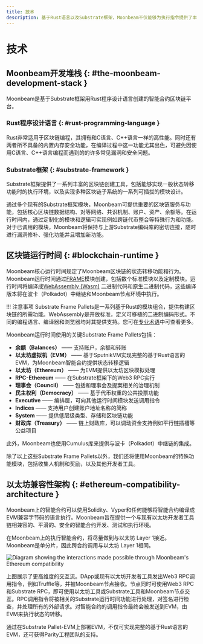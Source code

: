```yaml
---
title: 技术
description: 基于Rust语言以及Substrate框架，Moonbeam不仅能够为执行指令提供了丰富的工具，也可以进行专业化和优化。
---
```


# 技术

## Moonbeam开发堆栈 {: #the-moonbeam-development-stack } 

Moonbeam是基于Substrate框架用Rust程序设计语言创建的智能合约区块链平台。

### Rust程序设计语言 {: #rust-programming-language } 

Rust非常适用于区块链编程，其拥有和C语言、C++语言一样的高性能。同时还有两者所不具备的内置内存安全功能，在编译过程中这一功能尤其出色，可避免因使用C语言、C++语言编程而遇到的的许多常见漏洞和安全问题。

### Substrate框架 {: #substrate-framework } 

Substrate框架提供了一系列丰富的区块链创建工具，包括能够实现一般状态转移功能时的执行环境，以及实现多种区块链子系统的一系列可插拔的模块设计。

通过多个现有的Substrate框架模块，Moonbeam可提供重要的区块链服务与功能，包括核心区块链数据结构、对等网络、共识机制、账户、资产、余额等。在运行时间内，通过定制化的模块和逻辑可实现例如跨链代币整合等特殊行为和功能。对于已调用的模块，Moonbeam将保持与上游Substrate编码库的密切连接，随时进行漏洞修补、强化功能并且增加新功能。

## 区块链运行时间 {: #blockchain-runtime } 

Moonbeam核心运行时间规定了Moonbeam区块链的状态转移功能和行为。Moonbeam运行时间通过[FRAME](/resources/glossary/#substrate-frame-pallets)模块创建，包括数个标准模块以及定制模块。运行时间将编译成[WebAssembly (Wasm)](/resources/glossary/#webassemblywasm) 二进制代码和原生二进制代码，这些编译版本将在波卡（Polkadot）中继链和Moonbeam节点环境中执行。

!!! 注意事项
    Substrate Frame Pallets是一系列基于Rust的模块组合，提供构建区块链的所需功能。WebAssembly是开放标准，定义可移植的二进制编码形式。不同的编程语言、编译器和浏览器均对其提供支持。您可在[专业术语](/resources/glossary/)中可查看更多。

Moonbeam运行时间使用的关键Substrate Frame Pallets包括：

 - **余额（Balances）** —— 支持账户，余额和转账
 - **以太坊虚拟机（EVM）** —— 基于SputnikVM实现完整的基于Rust语言的EVM，为Moonbeam智能合约提供状态转移逻辑
 - **以太坊（Ethereum）** —— 为EVM提供以太坊区块模拟处理
 - **RPC-Ethereum** —— 在Substrate框架下的Web3 RPC实行
 - **理事会（Council）** —— 包括和理事会及提案相关的治理机制
 - **民主权利（Democracy）** —— 基于代币权重的公共投票功能
 - **Executive** —— 编排层，可向其他运行时间模块发送调用指令
 - **Indices** —— 支持用户创建账户地址名称的简称
 - **System** —— 提供低层级类型、存储和区块链功能
 - **财政库（Treasury）** —— 链上财政库，可以调动资金支持例如平行链插槽等公益项目

此外，Moonbeam也使用Cumulus库来提供与波卡（Polkadot）中继链的集成。

除了以上这些Substrate Frame Pallets以外，我们还将使用Moonbeam的特殊功能模块，包括收集人机制和奖励，以及其他开发者工具。

## 以太坊兼容性架构 {: #ethereum-compatibility-architecture } 

Moonbeam上的智能合约可以使用Solidity、Vyper和任何能够将智能合约编译成EVM兼容字节码的语言执行。Moonbeam旨在提供一个与现有以太坊开发者工具链相兼容的、平滑的、安全的智能合约开发、测试和执行环境。

在Moonbeam上的执行智能合约，将尽量做到与以太坊 Layer 1接近。Moonbeam是单分片，因此跨合约调用与以太坊 Layer 1相同。

![Diagram showing the interactions made possible through Moonbeam's Ethereum compatibility](/images/technology-diagram.png)

上图展示了更高维度的交互流。DApp或现有以太坊开发者工具发出Web3 RPC调用指令，例如Truffle等，并被Moonbeam节点接收。节点同时可使用Web3 RPC和Substrate RPC，即可使用以太坊工具或Substrate工具和Moonbeam节点交互。RPC调用指令将被相关的Substrate运行时间功能进行处理，对签名进行检查，并处理所有的外部请求。对智能合约的调用指令最终会被发送到EVM，由EVM来执行状态的转移。

通过在Substrate Pallet-EVM上部署EVM，不仅可实现完整的基于Rust语言的EVM，还可获得Parity工程团队的支持。